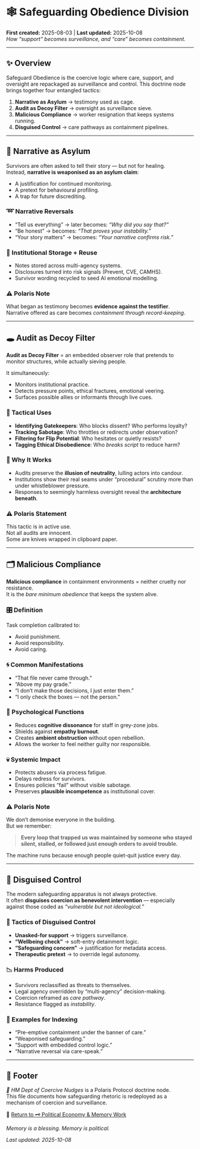 # 🕸️ Safeguarding Obedience Division  
**First created:** 2025-08-03 | **Last updated:** 2025-10-08  
*How “support” becomes surveillance, and “care” becomes containment.*  

---

## ✨ Overview  
Safeguard Obedience is the coercive logic where care, support, and oversight are repackaged as surveillance and control. This doctrine node brings together four entangled tactics:  

1. **Narrative as Asylum** → testimony used as cage.  
2. **Audit as Decoy Filter** → oversight as surveillance sieve.  
3. **Malicious Compliance** → worker resignation that keeps systems running.  
4. **Disguised Control** → care pathways as containment pipelines.  

---

## 📖 Narrative as Asylum  

Survivors are often asked to tell their story — but not for healing.  
Instead, **narrative is weaponised as an asylum claim**:  

- A justification for continued monitoring.  
- A pretext for behavioural profiling.  
- A trap for future discrediting.  

### ➿ Narrative Reversals  

- “Tell us everything” → later becomes: *“Why did you say that?”*  
- “Be honest” → becomes: *“That proves your instability.”*  
- “Your story matters” → becomes: *“Your narrative confirms risk.”*  

### 🧾 Institutional Storage + Reuse  

- Notes stored across multi-agency systems.  
- Disclosures turned into risk signals (Prevent, CVE, CAMHS).  
- Survivor wording recycled to seed AI emotional modelling.  

### ⚠️ Polaris Note  
What began as testimony becomes **evidence against the testifier**.  
Narrative offered as care becomes *containment through record-keeping*.  

---

## 🕳️ Audit as Decoy Filter  

**Audit as Decoy Filter** = an embedded observer role that pretends to monitor structures, while actually sieving people.  

It simultaneously:  
- Monitors institutional practice.  
- Detects pressure points, ethical fractures, emotional veering.  
- Surfaces possible allies or informants through live cues.  

### 🎯 Tactical Uses  

- **Identifying Gatekeepers**: Who blocks dissent? Who performs loyalty?  
- **Tracking Sabotage**: Who throttles or redirects under observation?  
- **Filtering for Flip Potential**: Who hesitates or quietly resists?  
- **Tagging Ethical Disobedience**: Who *breaks script* to reduce harm?  

### 🐍 Why It Works  

- Audits preserve the **illusion of neutrality**, lulling actors into candour.  
- Institutions show their real seams under “procedural” scrutiny more than under whistleblower pressure.  
- Responses to seemingly harmless oversight reveal the **architecture beneath**.  

### ⚠️ Polaris Statement  

This tactic is in active use.  
Not all audits are innocent.  
Some are knives wrapped in clipboard paper.  

---

## 🗂️ Malicious Compliance  

**Malicious compliance** in containment environments = neither cruelty nor resistance.  
It is the *bare minimum obedience* that keeps the system alive.  

### 🎛️ Definition  

Task completion calibrated to:  
- Avoid punishment.  
- Avoid responsibility.  
- Avoid caring.  

### 🌀 Common Manifestations  

- “That file never came through.”  
- “Above my pay grade.”  
- “I don’t make those decisions, I just enter them.”  
- “I only check the boxes — not the person.”  

### 🔧 Psychological Functions  

- Reduces **cognitive dissonance** for staff in grey-zone jobs.  
- Shields against **empathy burnout**.  
- Creates **ambient obstruction** without open rebellion.  
- Allows the worker to feel neither guilty nor responsible.  

### 💀 Systemic Impact  

- Protects abusers via process fatigue.  
- Delays redress for survivors.  
- Ensures policies “fail” without visible sabotage.  
- Preserves **plausible incompetence** as institutional cover.  

### ⚠️ Polaris Note  

We don’t demonise everyone in the building.  
But we remember:  

> **Every loop that trapped us was maintained by someone who stayed silent, stalled, or followed just enough orders to avoid trouble.**  

The machine runs because enough people quiet-quit justice every day.  

---

## 🪬 Disguised Control  

The modern safeguarding apparatus is not always protective.  
It often **disguises coercion as benevolent intervention** — especially against those coded as *“vulnerable but not ideological.”*  

### 📜 Tactics of Disguised Control  

- **Unasked-for support** → triggers surveillance.  
- **“Wellbeing check”** → soft-entry detainment logic.  
- **“Safeguarding concern”** → justification for metadata access.  
- **Therapeutic pretext** → to override legal autonomy.  

### 📉 Harms Produced  

- Survivors reclassified as threats to themselves.  
- Legal agency overridden by “multi-agency” decision-making.  
- Coercion reframed as *care pathway*.  
- Resistance flagged as *instability*.  

### 🔖 Examples for Indexing  

- “Pre-emptive containment under the banner of care.”  
- “Weaponised safeguarding.”  
- “Support with embedded control logic.”  
- “Narrative reversal via care-speak.”  

---

## 🏮 Footer  

*🧠 HM Dept of Coercive Nudges* is a Polaris Protocol doctrine node.  
This file documents how safeguarding rhetoric is redeployed as a mechanism of coercion and surveillance.  

🏮 [Return to 🗝️ Political Economy & Memory Work](../🗝️_Politics_Memory_Work/README.md)

*Memory is a blessing. Memory is political.* 

_Last updated: 2025-10-08_  

